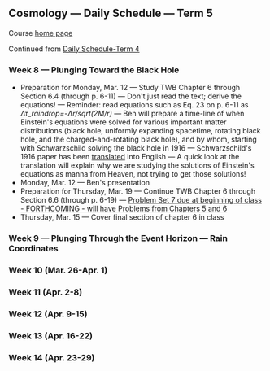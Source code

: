 ## Cosmology &mdash; Daily Schedule &mdash; Term 5

Course [home page](./)

Continued from [Daily Schedule-Term 4](./daily_schedule-term_4.html)

### Week 8 &mdash; Plunging Toward the Black Hole

* Preparation for Monday, Mar. 12 &mdash; Study TWB Chapter 6 through Section 6.4 (through p. 6-11) &mdash; Don't just read the text; derive the equations! &mdash; Reminder: read equations such as Eq. 23 on p. 6-11 as *&Delta;&tau;\_*raindrop*=-&Delta;r/sqrt(*2*M/r)* &mdash; Ben will prepare a time-line of when Einstein's equations were solved for various important matter distributions (black hole, uniformly expanding spacetime, rotating black hole, and the charged-and-rotating black hole), and by whom, starting with Schwarzschild solving the black hole in 1916 &mdash; Schwarzschild's 1916 paper has been [translated](https://arxiv.org/pdf/physics/9905030.pdf) into English &mdash; A quick look at the translation will explain why we are studying the solutions of Einstein's equations as manna from Heaven, not trying to get those solutions!
* Monday, Mar. 12 &mdash; Ben's presentation
* Preparation for Thursday, Mar. 19 &mdash; Continue TWB Chapter 6 through Section 6.6 (through p. 6-19) &mdash; [Problem Set 7 due at beginning of class - FORTHCOMING - will have Problems from Chapters 5 and 6](./assignments/Assignment07.pdf)
* Thursday, Mar. 15 &mdash; Cover final section of chapter 6 in class

### Week 9 &mdash; Plunging Through the Event Horizon &mdash; Rain Coordinates

### Week 10 (Mar. 26-Apr. 1)

### Week 11 (Apr. 2-8)

### Week 12 (Apr. 9-15)

### Week 13 (Apr. 16-22)

### Week 14 (Apr. 23-29)
